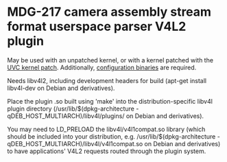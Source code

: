 # MDG-217 camera assembly stream format userspace parser V4L2 plugin

May be used with an unpatched kernel, or with a kernel patched with the [UVC kernel patch](https://github.com/digitalloggers/geocam-uvc). Additionally, [configuration binaries](https://github.com/digitalloggers/geocam-bin) are required.

Needs libv4l2, including development headers for build (apt-get install libv4l-dev on Debian and derivatives).

Place the plugin .so built using 'make' into the distribution-specific libv4l plugin directory (/usr/lib/$(dpkg-architecture -qDEB\_HOST\_MULTIARCH)/libv4l/plugins/ on Debian and derivatives).

You may need to LD\_PRELOAD the libv4l/v4l1compat.so library (which should be included into your distribution, e.g. /usr/lib/$(dpkg-architecture -qDEB\_HOST\_MULTIARCH)/libv4l/v4l1compat.so on Debian and derivatives) to have applications' V4L2 requests routed through the plugin system.
